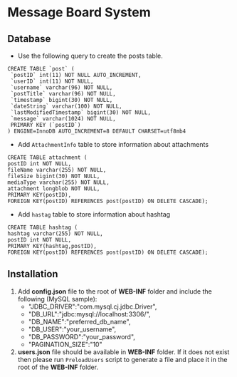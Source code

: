# Message Board System

## Database
- Use the following query to create the posts table.
```
CREATE TABLE `post` (
 `postID` int(11) NOT NULL AUTO_INCREMENT,
 `userID` int(11) NOT NULL,
 `username` varchar(96) NOT NULL,
 `postTitle` varchar(96) NOT NULL,
 `timestamp` bigint(30) NOT NULL,
 `dateString` varchar(100) NOT NULL,
 `lastModifiedTimestamp` bigint(30) NOT NULL,
 `message` varchar(1024) NOT NULL,
 PRIMARY KEY (`postID`)
) ENGINE=InnoDB AUTO_INCREMENT=8 DEFAULT CHARSET=utf8mb4
```

- Add `AttachmentInfo` table to store information about attachments
```
CREATE TABLE attachment (
postID int NOT NULL,
fileName varchar(255) NOT NULL,
fileSize bigint(30) NOT NULL,
mediaType varchar(255) NOT NULL,
attachment longblob NOT NULL,
PRIMARY KEY(postID),
FOREIGN KEY(postID) REFERENCES post(postID) ON DELETE CASCADE);
```

- Add `hastag` table to store information about hashtag
```
CREATE TABLE hashtag (
hashtag varchar(255) NOT NULL,
postID int NOT NULL,
PRIMARY KEY(hashtag,postID),
FOREIGN KEY(postID) REFERENCES post(postID) ON DELETE CASCADE);
```

## Installation
1. Add __config.json__ file to the root of __WEB-INF__ folder and include the following (MySQL sample):
    - "JDBC_DRIVER":"com.mysql.cj.jdbc.Driver",
    - "DB_URL":"jdbc:mysql://localhost:3306/",
    - "DB_NAME":"preferred_db_name",
    - "DB_USER":"your_username",
    - "DB_PASSWORD":"your_password",
    - "PAGINATION_SIZE":"10"
2. __users.json__ file should be available in __WEB-INF__ folder. If it does not exist then please run `PreloadUsers` script to generate a file and place it in the root of the __WEB-INF__ folder.
